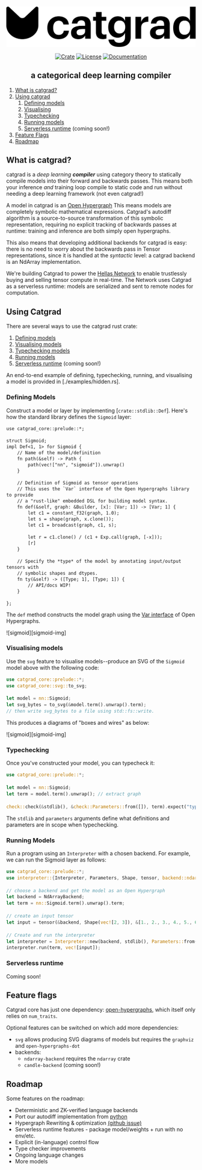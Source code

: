 <div style="text-align: center;" align="center">

[![catgrad][catgrad_img]][catgrad_link]

[![Crate][crate_img]][crate_link]
[![License][license_img]][license_file]
[![Documentation][docs_img]][docs_link]

## a categorical deep learning compiler <!-- omit in toc -->

</div>

1. [What is catgrad?](#what-is-catgrad)
1. [Using catgrad](#using-catgrad)
    1. [Defining models](#defining-models)
    1. [Visualising](#visualising-models)
    1. [Typechecking](#typechecking)
    1. [Running models](#running-models)
    1. [Serverless runtime](#serverless-runtime) (coming soon!)
1. [Feature Flags](#feature-flags)
1. [Roadmap](#roadmap)
<!--1. [Category theory](#category-theory)-->

## What is catgrad?

catgrad is a *deep learning **compiler*** using category theory to statically
compile models into their forward and backwards passes.
This means both your inference *and* training loop compile to static code and
run without needing a deep learning framework (not even catgrad!)

A model in catgrad is an [Open Hypergraph](https://docs.rs/open-hypergraphs/)
This means models are completely symbolic mathematical expressions.
Catgrad's autodiff algorithm is a source-to-source transformation of this
symbolic representation, requiring no explicit tracking of backwards passes at
runtime: training and inference are both simply open hypergraphs.

This also means that developing additional backends for catgrad is easy: there
is no need to worry about the backwards pass in Tensor representations, since
it is handled at the *syntactic* level: a catgrad backend is an NdArray
implementation.

We're building Catgrad to power the [Hellas Network](https://hellas.ai/) to
enable trustlessly buying and selling tensor compute in real-time.
The Network uses Catgrad as a serverless runtime: models are serialized and
sent to remote nodes for computation.

## Using Catgrad

There are several ways to use the catgrad rust crate:

1. [Defining models](#defining-models)
1. [Visualising models](#visualising-models)
1. [Typechecking models](#typechecking)
1. [Running models](#running-models)
1. [Serverless runtime](#serverless-runtime) (coming soon!)

An end-to-end example of defining, typechecking, running, and visualising a model
is provided in [./examples/hidden.rs].

### Defining Models

Construct a model or layer by implementing [`crate::stdlib::Def`].
Here's how the standard library defines the `Sigmoid` layer:

```rust,ignore
use catgrad_core::prelude::*;

struct Sigmoid;
impl Def<1, 1> for Sigmoid {
    // Name of the model/definition
    fn path(&self) -> Path {
        path(vec!["nn", "sigmoid"]).unwrap()
    }

    // Definition of Sigmoid as tensor operations
    // This uses the `Var` interface of the Open Hypergraphs library to provide
    // a "rust-like" embedded DSL for building model syntax.
    fn def(&self, graph: &Builder, [x]: [Var; 1]) -> [Var; 1] {
        let c1 = constant_f32(graph, 1.0);
        let s = shape(graph, x.clone());
        let c1 = broadcast(graph, c1, s);

        let r = c1.clone() / (c1 + Exp.call(graph, [-x]));
        [r]
    }

    // Specify the *type* of the model by annotating input/output tensors with
    // symbolic shapes and dtypes.
    fn ty(&self) -> ([Type; 1], [Type; 1]) {
        // API/docs WIP!
    }

};
```

The `def` method constructs the model graph using the
[Var interface](https://docs.rs/open-hypergraphs/latest/open_hypergraphs/lax/var/index.html)
of Open Hypergraphs.

![sigmoid][sigmoid-img]

### Visualising models

Use the `svg` feature to visualise models--produce an SVG of the `Sigmoid`
model above with the following code:

```rust
use catgrad_core::prelude::*;
use catgrad_core::svg::to_svg;

let model = nn::Sigmoid;
let svg_bytes = to_svg(&model.term().unwrap().term);
// then write svg_bytes to a file using std::fs::write.
```

This produces a diagrams of "boxes and wires" as below:

![sigmoid][sigmoid-img]

### Typechecking

Once you've constructed your model, you can typecheck it:

```rust
use catgrad_core::prelude::*;

let model = nn::Sigmoid;
let term = model.term().unwrap(); // extract graph

check::check(&stdlib(), &check::Parameters::from([]), term).expect("typechecking failed");
```

The `stdlib` and `parameters` arguments define what definitions and parameters are in scope when typechecking.

### Running Models

Run a program using an `Interpreter` with a chosen backend.
For example, we can run the Sigmoid layer as follows:

```rust
use catgrad_core::prelude::*;
use interpreter::{Interpreter, Parameters, Shape, tensor, backend::ndarray::NdArrayBackend};

// choose a backend and get the model as an Open Hypergraph
let backend = NdArrayBackend;
let term = nn::Sigmoid.term().unwrap().term;

// create an input tensor
let input = tensor(&backend, Shape(vec![2, 3]), &[1., 2., 3., 4., 5., 6.]).expect("tensor creation");

// Create and run the interpreter
let interpreter = Interpreter::new(backend, stdlib(), Parameters::from([]));
interpreter.run(term, vec![input]);
```

### Serverless runtime

Coming soon!

## Feature flags

Catgrad core has just one dependency:
[open-hypergraphs](https://docs.rs/open-hypergraphs/),
which itself only relies on `num_traits`.

Optional features can be switched on which add more dependencies:

- `svg` allows producing SVG diagrams of models but requires the `graphviz` and `open-hypergraphs-dot`
- backends:
    - `ndarray-backend` requires the `ndarray` crate
    - `candle-backend` (coming soon!)

## Roadmap

Some features on the roadmap:

- Deterministic and ZK-verified language backends
- Port our autodiff implementation from [python](https://github.com/statusfailed/catgrad)
- Hypergraph Rewriting & optimization [(github issue)](https://github.com/hellas-ai/open-hypergraphs/issues/9)
- Serverless runtime features - package model/weights + run with no env/etc.
- Explicit (in-language) control flow
- Type checker improvements
- Ongoing language changes
- More models

<!--
## Category theory

- Lang & core: categories as "dialects", functors as passes
    - TODO: actually implement this way!
    - Forget as a pass
    - Optimization as rewriting
- Open Hypergraphs and Symmetric Monoidal Categories
- Links to papers
-->

<!-- Badges and Logo -->
[crate_link]: https://crates.io/crates/catgrad "Crate listing"
[crate_img]: https://img.shields.io/crates/v/catgrad.svg?style=for-the-badge&color=f46623 "Crate badge"
[docs_link]: https://docs.rs/catgrad/latest/catgrad "Crate documentation"
[docs_img]: https://img.shields.io/docsrs/catgrad/latest.svg?style=for-the-badge "Documentation badge"
[license_file]: https://github.com/hellas-ai/catgrad/blob/master/LICENSE "Project license"
[license_img]: https://img.shields.io/crates/l/catgrad.svg?style=for-the-badge "License badge"

[catgrad_link]: https://catgrad.com
[catgrad_img]: ../images/catgrad.svg

[sigmoid_img]: ../images/sigmoid.svg
